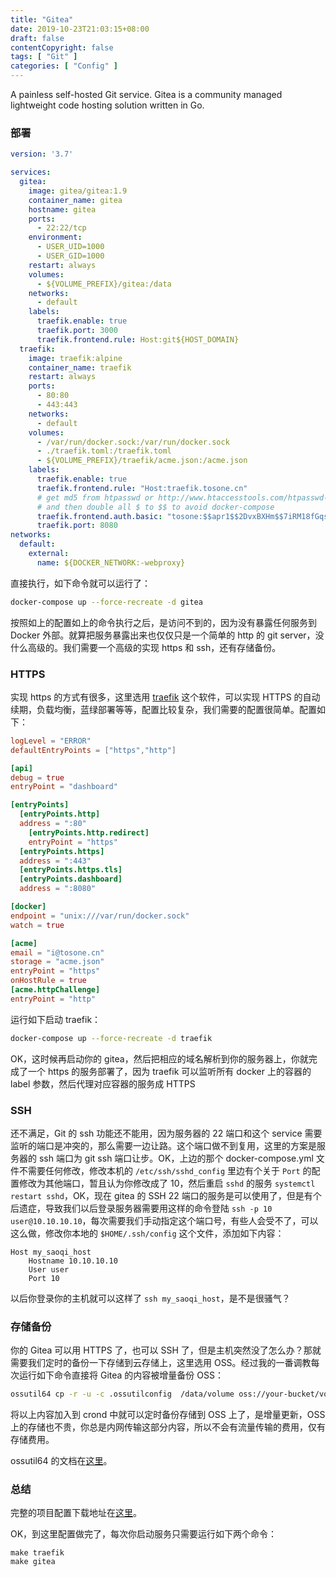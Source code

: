 ```yaml
---
title: "Gitea"
date: 2019-10-23T21:03:15+08:00
draft: false
contentCopyright: false
tags: [ "Git" ]
categories: [ "Config" ]
---
```


A painless self-hosted Git service. Gitea is a community managed lightweight code hosting solution written in Go.

<!--more-->

### 部署

``` yaml
version: '3.7'

services:
  gitea:
    image: gitea/gitea:1.9
    container_name: gitea
    hostname: gitea
    ports:
      - 22:22/tcp
    environment:
      - USER_UID=1000
      - USER_GID=1000
    restart: always
    volumes:
      - ${VOLUME_PREFIX}/gitea:/data
    networks:
      - default
    labels:
      traefik.enable: true
      traefik.port: 3000
      traefik.frontend.rule: Host:git${HOST_DOMAIN}
  traefik:
    image: traefik:alpine
    container_name: traefik
    restart: always
    ports:
      - 80:80
      - 443:443
    networks:
      - default
    volumes:
      - /var/run/docker.sock:/var/run/docker.sock
      - ./traefik.toml:/traefik.toml
      - ${VOLUME_PREFIX}/traefik/acme.json:/acme.json
    labels:
      traefik.enable: true
      traefik.frontend.rule: "Host:traefik.tosone.cn"
      # get md5 from htpasswd or http://www.htaccesstools.com/htpasswd-generator/
      # and then double all $ to $$ to avoid docker-compose 
      traefik.frontend.auth.basic: "tosone:$$apr1$$2DvxBXHm$$7iRM18fGqs30h2r0gDZK0/"
      traefik.port: 8080
networks:
  default:
    external:
      name: ${DOCKER_NETWORK:-webproxy}
```

直接执行，如下命令就可以运行了：

``` bash
docker-compose up --force-recreate -d gitea
```

按照如上的配置如上的命令执行之后，是访问不到的，因为没有暴露任何服务到 Docker 外部。就算把服务暴露出来也仅仅只是一个简单的 http 的 git server，没什么高级的。我们需要一个高级的实现 https 和 ssh，还有存储备份。

### HTTPS

实现 https 的方式有很多，这里选用 [traefik](https://traefik.io/) 这个软件，可以实现 HTTPS 的自动续期，负载均衡，蓝绿部署等等，配置比较复杂，我们需要的配置很简单。配置如下：

``` toml
logLevel = "ERROR"
defaultEntryPoints = ["https","http"]

[api]
debug = true
entryPoint = "dashboard"

[entryPoints]
  [entryPoints.http]
  address = ":80"
    [entryPoints.http.redirect]
    entryPoint = "https"
  [entryPoints.https]
  address = ":443"
  [entryPoints.https.tls]
  [entryPoints.dashboard]
  address = ":8080"

[docker]
endpoint = "unix:///var/run/docker.sock"
watch = true

[acme]
email = "i@tosone.cn"
storage = "acme.json"
entryPoint = "https"
onHostRule = true
[acme.httpChallenge]
entryPoint = "http"
```

运行如下启动 traefik：

``` bash
docker-compose up --force-recreate -d traefik
```

OK，这时候再启动你的 gitea，然后把相应的域名解析到你的服务器上，你就完成了一个 https 的服务部署了，因为 traefik 可以监听所有 docker 上的容器的 label 参数，然后代理对应容器的服务成 HTTPS

### SSH

还不满足，Git 的 ssh 功能还不能用，因为服务器的 22 端口和这个 service 需要监听的端口是冲突的，那么需要一边让路。这个端口做不到复用，这里的方案是服务器的 ssh 端口为 git ssh 端口让步。OK，上边的那个 docker-compose.yml 文件不需要任何修改，修改本机的 `/etc/ssh/sshd_config` 里边有个关于 `Port` 的配置修改为其他端口，暂且认为你修改成了 10，然后重启 `sshd` 的服务 `systemctl restart sshd`，OK，现在 gitea 的 SSH 22 端口的服务是可以使用了，但是有个后遗症，导致我们以后登录服务器需要用这样的命令登陆 `ssh -p 10 user@10.10.10.10`，每次需要我们手动指定这个端口号，有些人会受不了，可以这么做，修改你本地的 `$HOME/.ssh/config` 这个文件，添加如下内容：

```
Host my_saoqi_host
    Hostname 10.10.10.10
    User user
    Port 10
```

以后你登录你的主机就可以这样了 `ssh my_saoqi_host`，是不是很骚气？

### 存储备份

你的 Gitea 可以用 HTTPS 了，也可以 SSH 了，但是主机突然没了怎么办？那就需要我们定时的备份一下存储到云存储上，这里选用 OSS。经过我的一番调教每次运行如下命令直接将 Gitea 的内容被增量备份 OSS：

``` bash
ossutil64 cp -r -u -c .ossutilconfig  /data/volume oss://your-bucket/volume
```

将以上内容加入到 crond 中就可以定时备份存储到 OSS 上了，是增量更新，OSS 上的存储也不贵，你总是内网传输这部分内容，所以不会有流量传输的费用，仅有存储费用。

ossutil64 的文档在[这里](https://www.alibabacloud.com/help/zh/doc-detail/50452.htm)。

### 总结

完整的项目配置下载地址在[这里](https://tc.tosone.cn/gitea.tar.gz)。

OK，到这里配置做完了，每次你启动服务只需要运行如下两个命令：

```
make traefik
make gitea
```
